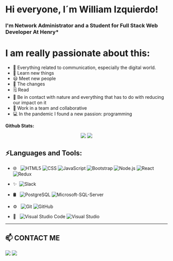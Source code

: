 <!-- <p align='center'>
    <img src='cerebro.png' />
</p> -->

# Hi everyone, I´m William Izquierdo!
### I'm Network Administrator and a Student for Full Stack Web Developer At Henry* 

# I am really passionate about this:
- 💬 Everything related to communication, especially the digital world.
- 🎯 Learn new things
- 😃 Meet new people
- 🚀 The changes
- 🗒 Read
- 🌱 Be in contact with nature and everything that has to do with reducing our impact on it
- 👯 Work in a team and collaborative
- 💻 In the pandemic I found a new passion: programming



**Github Stats:**

<p align="center">

  <img src="https://github-readme-stats.vercel.app/api?username=izquierdow&hide=stars&show_icons=true&theme=dracula&line_height=32">
  <img src="https://github-readme-stats.vercel.app/api/top-langs/?username=izquierdow&count_private=true&theme=dracula">

</p>


## ⚡Languages and Tools:

- 🌐 &nbsp;
  ![HTML5](https://img.shields.io/badge/-HTML5-333333?style=flat&logo=HTML5)
  ![CSS](https://img.shields.io/badge/-CSS-333333?style=flat&logo=CSS3&logoColor=1572B6)
  ![JavaScript](https://img.shields.io/badge/-JavaScript-333333?style=flat&logo=javascript)
  ![Bootstrap](https://img.shields.io/badge/-Bootstrap-333333?style=flat&logo=bootstrap&logoColor=563D7C)
  ![Node.js](https://img.shields.io/badge/-Node.js-333333?style=flat&logo=node.js)
  ![React](https://img.shields.io/badge/-React-333333?style=flat&logo=react)
  ![Redux](https://img.shields.io/badge/-Redux-333333?style=flat&logo=Redux)
  
- ✨&nbsp;
  ![Slack](https://img.shields.io/badge/-Slack-333333?style=flat&logo=Slack)
      
- 🛢 &nbsp;
  ![PostgreSQL](https://img.shields.io/badge/-PostgreSQL-333333?style=flat&logo=PostgreSQL)
  ![Microsoft-SQL-Server](https://img.shields.io/badge/-MicrosoftSQLServer-333333?style=flat&logo=Microsoft-SQL-Server)
  
- ⚙️ &nbsp;
  ![Git](https://img.shields.io/badge/-Git-333333?style=flat&logo=git)
  ![GitHub](https://img.shields.io/badge/-GitHub-333333?style=flat&logo=github)
  
- 🔧 &nbsp;
  ![Visual Studio Code](https://img.shields.io/badge/-Visual%20Studio%20Code-333333?style=flat&logo=visual-studio-code&logoColor=007ACC)
  ![Visual Studio](https://img.shields.io/badge/-VisualStudio-333333?style=flat&logo=Visual-Studio)

___________________________________________

## 📫 CONTACT ME

<a target="_blank" href="https://www.linkedin.com/in/william-izquierdo/"><img src="https://img.shields.io/badge/-LinkedIn-0077B5?style=for-the-badge&logo=Linkedin&logoColor=white"></img></a>
<a target="_blank" href="mailto:izquierdowo@gmail.com"><img src="https://img.shields.io/badge/-Gmail-D14836?style=for-the-badge&logo=Gmail&logoColor=white"></img></a>
